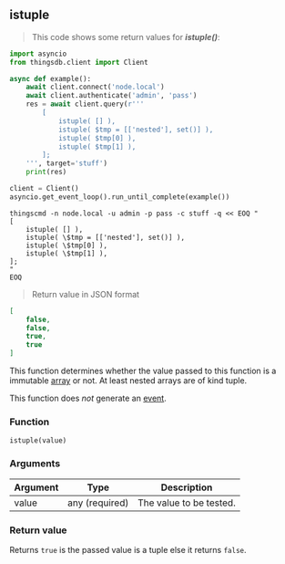 ## istuple

> This code shows some return values for ***istuple()***:

```python
import asyncio
from thingsdb.client import Client

async def example():
    await client.connect('node.local')
    await client.authenticate('admin', 'pass')
    res = await client.query(r'''
        [
            istuple( [] ),
            istuple( $tmp = [['nested'], set()] ),
            istuple( $tmp[0] ),
            istuple( $tmp[1] ),
        ];
    ''', target='stuff')
    print(res)

client = Client()
asyncio.get_event_loop().run_until_complete(example())
```

```shell
thingscmd -n node.local -u admin -p pass -c stuff -q << EOQ "
[
    istuple( [] ),
    istuple( \$tmp = [['nested'], set()] ),
    istuple( \$tmp[0] ),
    istuple( \$tmp[1] ),
];
"
EOQ
```

> Return value in JSON format

```json
[
    false,
    false,
    true,
    true
]
```

This function determines whether the value passed to this function
is a immutable [array](#array) or not. At least nested arrays are of kind tuple.

This function does *not* generate an [event](#events).

### Function
`istuple(value)`

### Arguments
Argument | Type | Description
-------- | ---- | -----------
value | any (required) | The value to be tested.

### Return value
Returns `true` is the passed value is a tuple else it returns `false`.
